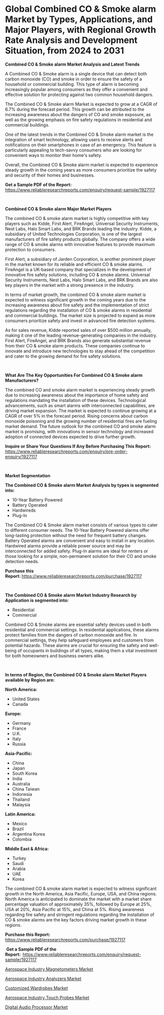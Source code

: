 <p><h1>Global Combined CO & Smoke alarm Market by Types, Applications, and Major Players, with Regional Growth Rate Analysis and Development Situation, from 2024 to 2031</h1></p><p><strong>Combined CO & Smoke alarm Market Analysis and Latest Trends</strong></p>
<p><p>A Combined CO & Smoke alarm is a single device that can detect both carbon monoxide (CO) and smoke in order to ensure the safety of a household or commercial building. This type of alarm is becoming increasingly popular among consumers as they offer a convenient and effective solution for protecting against two common household dangers.</p><p>The Combined CO & Smoke alarm Market is expected to grow at a CAGR of 6.7% during the forecast period. This growth can be attributed to the increasing awareness about the dangers of CO and smoke exposure, as well as the growing emphasis on fire safety regulations in residential and commercial buildings.</p><p>One of the latest trends in the Combined CO & Smoke alarm market is the integration of smart technology, allowing users to receive alerts and notifications on their smartphones in case of an emergency. This feature is particularly appealing to tech-savvy consumers who are looking for convenient ways to monitor their home's safety.</p><p>Overall, the Combined CO & Smoke alarm market is expected to experience steady growth in the coming years as more consumers prioritize the safety and security of their homes and businesses.</p></p>
<p><strong>Get a Sample PDF of the Report:&nbsp;</strong> <a href="https://www.reliableresearchreports.com/enquiry/request-sample/1927117">https://www.reliableresearchreports.com/enquiry/request-sample/1927117</a></p>
<p>&nbsp;</p>
<p><strong>Combined CO & Smoke alarm Major Market Players</strong></p>
<p><p>The combined CO & smoke alarm market is highly competitive with key players such as Kidde, First Alert, FireAngel, Universal Security Instruments, Nest Labs, Halo Smart Labs, and BRK Brands leading the industry. Kidde, a subsidiary of United Technologies Corporation, is one of the largest manufacturers of fire safety products globally. The company offers a wide range of CO & smoke alarms with innovative features to provide maximum protection to consumers.</p><p>First Alert, a subsidiary of Jarden Corporation, is another prominent player in the market known for its reliable and efficient CO & smoke alarms. FireAngel is a UK-based company that specializes in the development of innovative fire safety solutions, including CO & smoke alarms. Universal Security Instruments, Nest Labs, Halo Smart Labs, and BRK Brands are also key players in the market with a strong presence in the industry.</p><p>In terms of market growth, the combined CO & smoke alarm market is expected to witness significant growth in the coming years due to the increasing awareness about fire safety and the implementation of strict regulations regarding the installation of CO & smoke alarms in residential and commercial buildings. The market size is projected to expand as more consumers prioritize safety and invest in advanced fire detection systems.</p><p>As for sales revenue, Kidde reported sales of over $500 million annually, making it one of the leading revenue-generating companies in the industry. First Alert, FireAngel, and BRK Brands also generate substantial revenue from their CO & smoke alarm products. These companies continue to innovate and introduce new technologies to stay ahead of the competition and cater to the growing demand for fire safety solutions.</p></p>
<p>&nbsp;</p>
<p><strong>What Are The Key Opportunities For Combined CO & Smoke alarm Manufacturers?</strong></p>
<p><p>The combined CO and smoke alarm market is experiencing steady growth due to increasing awareness about the importance of home safety and regulations mandating the installation of these devices. Technological advancements, such as smart alarms with interconnected capabilities, are driving market expansion. The market is expected to continue growing at a CAGR of over 5% in the forecast period. Rising concerns about carbon monoxide poisoning and the growing number of residential fires are fueling market demand. The future outlook for the combined CO and smoke alarm market is promising, with innovations in sensor technology and increased adoption of connected devices expected to drive further growth.</p></p>
<p><strong>Inquire or Share Your Questions If Any Before Purchasing This Report:</strong> <a href="https://www.reliableresearchreports.com/enquiry/pre-order-enquiry/1927117">https://www.reliableresearchreports.com/enquiry/pre-order-enquiry/1927117</a></p>
<p>&nbsp;</p>
<p><strong>Market Segmentation</strong></p>
<p><strong>The Combined CO & Smoke alarm Market Analysis by types is segmented into:</strong></p>
<p><ul><li>10-Year Battery Powered</li><li>Battery Operated</li><li>Hardwireds</li><li>Plug-In</li></ul></p>
<p><p>The Combined CO & Smoke alarm market consists of various types to cater to different consumer needs. The 10-Year Battery Powered alarms offer long-lasting protection without the need for frequent battery changes. Battery Operated alarms are convenient and easy to install in any location. Hardwired alarms provide a reliable power source and may be interconnected for added safety. Plug-In alarms are ideal for renters or those looking for a simple, non-permanent solution for their CO and smoke detection needs.</p></p>
<p><strong>Purchase this Report:&nbsp;</strong><a href="https://www.reliableresearchreports.com/purchase/1927117">https://www.reliableresearchreports.com/purchase/1927117</a></p>
<p>&nbsp;</p>
<p><strong>The Combined CO & Smoke alarm Market Industry Research by Application is segmented into:</strong></p>
<p><ul><li>Residential</li><li>Commercial</li></ul></p>
<p><p>Combined CO & Smoke alarms are essential safety devices used in both residential and commercial settings. In residential applications, these alarms protect families from the dangers of carbon monoxide and fire. In commercial settings, they help safeguard employees and customers from potential hazards. These alarms are crucial for ensuring the safety and well-being of occupants in buildings of all types, making them a vital investment for both homeowners and business owners alike.</p></p>
<p>&nbsp;</p>
<p><strong>In terms of Region, the Combined CO & Smoke alarm Market Players available by Region are:</strong></p>
<p>
    <p> <strong> North America: </strong>
        <ul>
            <li>United States</li>
            <li>Canada</li>
        </ul>
        </p> 
    <p> <strong> Europe: </strong>
        <ul>
            <li>Germany</li>
            <li>France</li>
            <li>U.K.</li>
            <li>Italy</li>
            <li>Russia</li>
        </ul>
        </p> 
    <p> <strong> Asia-Pacific: </strong>
        <ul>
            <li>China</li>
            <li>Japan</li>
            <li>South Korea</li>
            <li>India</li>
            <li>Australia</li>
            <li>China Taiwan</li>
            <li>Indonesia</li>
            <li>Thailand</li>
            <li>Malaysia</li>
        </ul>
        </p> 
    <p> <strong> Latin America: </strong>
        <ul>
            <li>Mexico</li>
            <li>Brazil</li>
            <li>Argentina Korea</li>
            <li>Colombia</li>
        </ul>
        </p> 
    <p> <strong> Middle East & Africa: </strong>
        <ul>
            <li>Turkey</li>
            <li>Saudi</li>
            <li>Arabia</li>
            <li>UAE</li>
            <li>Korea</li>
        </ul>
    </p>
    </p>
<p><p>The combined CO & smoke alarm market is expected to witness significant growth in the North America, Asia Pacific, Europe, USA, and China regions. North America is anticipated to dominate the market with a market share percentage valuation of approximately 35%, followed by Europe at 25%, USA at 20%, Asia Pacific at 15%, and China at 5%. Rising awareness regarding fire safety and stringent regulations regarding the installation of CO & smoke alarms are the key factors driving market growth in these regions.</p></p>
<p><strong>Purchase this Report: </strong><a href="https://www.reliableresearchreports.com/purchase/1927117">https://www.reliableresearchreports.com/purchase/1927117</a></p>
<p>&nbsp;<strong>Get a Sample PDF of the Report:&nbsp;&nbsp;</strong><a href="https://www.reliableresearchreports.com/enquiry/request-sample/1927117">https://www.reliableresearchreports.com/enquiry/request-sample/1927117</a></p>
<p><strong></strong></p>
<p><p><a href="https://fearless-okapi-6c8.notion.site/Aerospace-Industry-Magnetometers-Market-Size-Reflecting-a-Forecast-Till-2031-Market-By-Type-By-App-3723c81fc8294e168c5e60796d2af7d6">Aerospace Industry Magnetometers Market</a></p><p><a href="https://scarlet-rocket-c63.notion.site/Aerospace-Industry-Analyzers-Market-Size-Market-Trends-and-Growth-Outlook-forecasted-for-period-fr-03b69e28163f417bb234e4aaa63d292d">Aerospace Industry Analyzers Market</a></p><p><a href="https://view.publitas.com/reportprime-1/customized-wardrobes-market-challenges-opportunities-and-growth-drivers-and-major-market-players-forecasted-for-period-from-2024-2031/">Customized Wardrobes Market</a></p><p><a href="https://zircon-bluebell-299.notion.site/Aerospace-Industry-Touch-Probes-Market-Challenges-Opportunities-and-Growth-Drivers-and-Major-Mark-19f29f2bf3734914be55c2053b1935e7">Aerospace Industry Touch Probes Market</a></p><p><a href="https://view.publitas.com/reportprime-1/digital-audio-processor-market-size-focuses-on-market-dynamics-in-depth-analysis-and-future-projections-of-its-market-forecasted-for-period-from-2024-to-2031/">Digital Audio Processor Market</a></p></p>